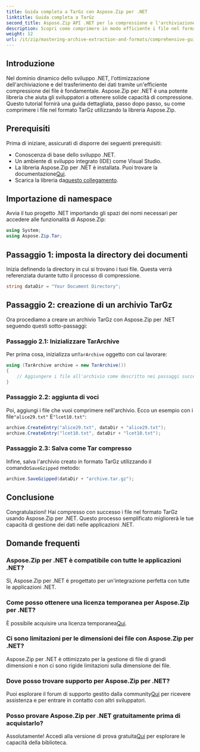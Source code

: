 ```yaml
---
title: Guida completa a TarGz con Aspose.Zip per .NET
linktitle: Guida completa a TarGz
second_title: Aspose.Zip API .NET per la compressione e l'archiviazione dei file
description: Scopri come comprimere in modo efficiente i file nel formato TarGz usando Aspose.Zip per .NET. Questo tutorial dettagliato copre tutto, dalla configurazione del tuo ambiente.
weight: 12
url: /it/zip/mastering-archive-extraction-and-formats/comprehensive-guide-to-tar-gz/
---
```

## Introduzione

Nel dominio dinamico dello sviluppo .NET, l'ottimizzazione dell'archiviazione e del trasferimento dei dati tramite un'efficiente compressione dei file è fondamentale. Aspose.Zip per .NET è una potente libreria che aiuta gli sviluppatori a ottenere solide capacità di compressione. Questo tutorial fornirà una guida dettagliata, passo dopo passo, su come comprimere i file nel formato TarGz utilizzando la libreria Aspose.Zip.

## Prerequisiti

Prima di iniziare, assicurati di disporre dei seguenti prerequisiti:

- Conoscenza di base dello sviluppo .NET.
- Un ambiente di sviluppo integrato (IDE) come Visual Studio.
-  La libreria Aspose.Zip per .NET è installata. Puoi trovare la documentazione[Qui](https://reference.aspose.com/zip/net/).
-  Scarica la libreria da[questo collegamento](https://releases.aspose.com/zip/net/).

## Importazione di namespace

Avvia il tuo progetto .NET importando gli spazi dei nomi necessari per accedere alle funzionalità di Aspose.Zip:

```csharp
using System;
using Aspose.Zip.Tar;
```

## Passaggio 1: imposta la directory dei documenti

Inizia definendo la directory in cui si trovano i tuoi file. Questa verrà referenziata durante tutto il processo di compressione.

```csharp
string dataDir = "Your Document Directory";
```

## Passaggio 2: creazione di un archivio TarGz

Ora procediamo a creare un archivio TarGz con Aspose.Zip per .NET seguendo questi sotto-passaggi:

### Passaggio 2.1: Inizializzare TarArchive

 Per prima cosa, inizializza un`TarArchive` oggetto con cui lavorare:

```csharp
using (TarArchive archive = new TarArchive())
{
    // Aggiungere i file all'archivio come descritto nei passaggi successivi
}
```

### Passaggio 2.2: aggiunta di voci

 Poi, aggiungi i file che vuoi comprimere nell'archivio. Ecco un esempio con i file`"alice29.txt"` E`"lcet10.txt"`:

```csharp
archive.CreateEntry("alice29.txt", dataDir + "alice29.txt");
archive.CreateEntry("lcet10.txt", dataDir + "lcet10.txt");
```

### Passaggio 2.3: Salva come Tar compresso

 Infine, salva l'archivio creato in formato TarGz utilizzando il comando`SaveGzipped` metodo:

```csharp
archive.SaveGzipped(dataDir + "archive.tar.gz");
```

## Conclusione

Congratulazioni! Hai compresso con successo i file nel formato TarGz usando Aspose.Zip per .NET. Questo processo semplificato migliorerà le tue capacità di gestione dei dati nelle applicazioni .NET.

## Domande frequenti

### Aspose.Zip per .NET è compatibile con tutte le applicazioni .NET?
Sì, Aspose.Zip per .NET è progettato per un'integrazione perfetta con tutte le applicazioni .NET.

### Come posso ottenere una licenza temporanea per Aspose.Zip per .NET?
 È possibile acquisire una licenza temporanea[Qui](https://purchase.conholdate.com/temporary-license/).

### Ci sono limitazioni per le dimensioni dei file con Aspose.Zip per .NET?
Aspose.Zip per .NET è ottimizzato per la gestione di file di grandi dimensioni e non ci sono rigide limitazioni sulla dimensione dei file.

### Dove posso trovare supporto per Aspose.Zip per .NET?
 Puoi esplorare il forum di supporto gestito dalla community[Qui](https://forum.aspose.com/c/zip/37) per ricevere assistenza e per entrare in contatto con altri sviluppatori.

### Posso provare Aspose.Zip per .NET gratuitamente prima di acquistarlo?
 Assolutamente! Accedi alla versione di prova gratuita[Qui](https://releases.aspose.com/zip/net) per esplorare le capacità della biblioteca.